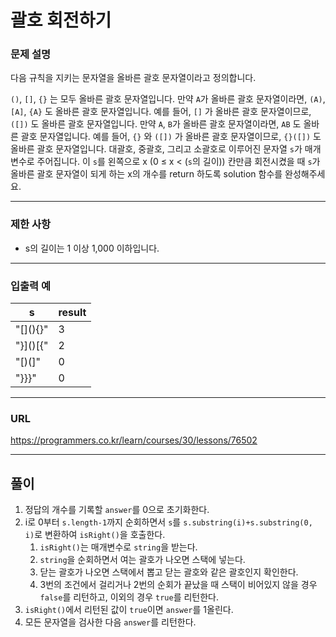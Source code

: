 # 괄호 회전하기

### 문제 설명

다음 규칙을 지키는 문자열을 올바른 괄호 문자열이라고 정의합니다.

`()`, `[]`, `{}` 는 모두 올바른 괄호 문자열입니다.
만약 `A`가 올바른 괄호 문자열이라면, `(A)`, `[A]`, `{A}` 도 올바른 괄호 문자열입니다. 예를 들어, `[]` 가 올바른 괄호 문자열이므로, `([])` 도 올바른 괄호 문자열입니다.
만약 `A`, `B`가 올바른 괄호 문자열이라면, `AB` 도 올바른 괄호 문자열입니다. 예를 들어, `{}` 와 `([])` 가 올바른 괄호 문자열이므로, `{}([])` 도 올바른 괄호 문자열입니다.
대괄호, 중괄호, 그리고 소괄호로 이루어진 문자열 `s`가 매개변수로 주어집니다. 이 `s`를 왼쪽으로 x (0 ≤ x < (`s`의 길이)) 칸만큼 회전시켰을 때 `s`가 올바른 괄호 문자열이 되게 하는 x의 개수를 return 하도록 solution 함수를 완성해주세요.

-----------
### 제한 사항

- s의 길이는 1 이상 1,000 이하입니다.

-----------
### 입출력 예

| s         | result |
|-----------|--------|
| "\[](){}" | 3      |
| "}]()[{"  | 2      |
| "[)(]"    | 0      |
| "}}}"     | 0      |

-----------
### URL

https://programmers.co.kr/learn/courses/30/lessons/76502

-----------
## 풀이
1. 정답의 개수를 기록할 `answer`를 0으로 초기화한다.
2. i로 0부터 `s.length-1`까지 순회하면서 `s`를 `s.substring(i)+s.substring(0, i)`로 변환하여 `isRight()`을 호출한다.
   1. `isRight()`는 매개변수로 `string`을 받는다.
   2. `string`을 순회하면서 여는 괄호가 나오면 스택에 넣는다.
   3. 닫는 괄호가 나오면 스택에서 뽑고 닫는 괄호와 같은 괄호인지 확인한다.
   4. 3번의 조건에서 걸리거나 2번의 순회가 끝났을 때 스택이 비어있지 않을 경우 `false`를 리턴하고, 이외의 경우 `true`를 리턴한다.
3. `isRight()`에서 리턴된 값이 `true`이면 `answer`를 1올린다.
4. 모든 문자열을 검사한 다음 `answer`를 리턴한다.